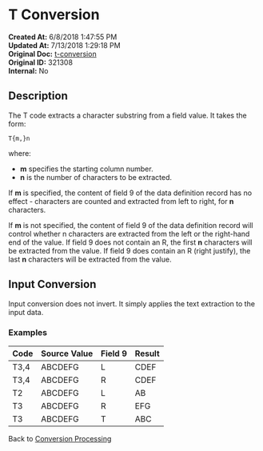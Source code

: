 # T Conversion

**Created At:** 6/8/2018 1:47:55 PM  
**Updated At:** 7/13/2018 1:29:18 PM  
**Original Doc:** [t-conversion](https://docs.jbase.com/46351-conversion-processing/t-conversion)  
**Original ID:** 321308  
**Internal:** No  

## Description

The T code extracts a character substring from a field value. It takes the form:

```
T{m,}n
```

where:

- **m** specifies the starting column number.
- **n** is the number of characters to be extracted.

If **m** is specified, the content of field 9 of the data definition record has no effect - characters are counted and extracted from left to right, for **n** characters.

If **m** is not specified, the content of field 9 of the data definition record will control whether n characters are extracted from the left or the right-hand end of the value. If field 9 does not contain an R, the first **n** characters will be extracted from the value. If field 9 does contain an R (right justify), the last **n** characters will be extracted from the value.

## Input Conversion

Input conversion does not invert. It simply applies the text extraction to the input data.

### Examples


| Code | Source Value | Field 9 | Result |
| --- | --- | --- | --- |
| T3,4 | ABCDEFG | L | CDEF |
| T3,4 | ABCDEFG | R | CDEF |
| T2 | ABCDEFG | L | AB |
| T3 | ABCDEFG | R | EFG |
| T3 | ABCDEFG | T | ABC |

Back to [Conversion Processing](./../conversion-processing)

